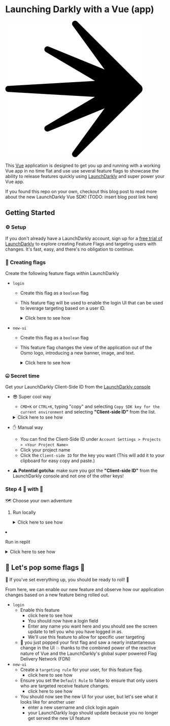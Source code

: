 # Launching Darkly with a Vue (app)

![](./public/osmo.png)

This [Vue](https://vuejs.org/) application is designed to get you up and running with a working Vue app in no time flat and use use several feature flags to showcase the ability to release features quickly using [LaunchDarkly](https://www.launchdarkly.com) and super power your Vue app. 



If you found this repo on your own, checkout this blog post to read more about the new LaunchDarkly Vue SDK!
(TODO: insert blog post link here)



## Getting Started

### :gear: **Setup**

If you don't already have a LaunchDarkly account, sign up for a [free trial of LaunchDarkly](https://app.launchdarkly.com/signup) to explore creating Feature Flags and targeting users with changes. It's fast, easy, and there's no obligation to continue.



### :flags: **Creating flags**

Create the following feature flags within LaunchDarkly

* `login`
  
  - Create this flag as a `boolean` flag 
  - This feature flag will be used to enable the login UI that can be used to leverage targeting based on a user ID. 
    <details><summary>Click here to see how</summary>
    
      ![](./public/create-login-flag.gif)
    </details>
  
* `new-ui`
  - Create this flag as a `boolean` flag
  - This feature flag changes the view of the application out of the Osmo logo, introducing a new banner, image, and text.
    <details><summary>Click here to see how</summary>
  	
    ![](./public/create-new-ui-flag.gif)
    </details>

### :zipper_mouth_face: **Secret time**

Get your LaunchDarkly Client-Side ID from the [LaunchDarkly console](https://app.launchdarkly.com/)

- :sunglasses:  Super cool way 
  -  `CMD+K` or `CTRL+K`, typing "copy" and selecting `Copy SDK key for the current environment` and selecting **"Client-side ID"** from the list. 

  <details><summary>Click here to see how</summary>

   ![](./public/retrieve-client-id-without-save.gif)
  </details>

- :hand: Manual way 
  - You can find the Client-Side ID under `Account Settings > Projects > <Your Project Name>`
  - Click your project name
  - Click the `Client-side ID` for the key you want
    (This will add it to your clipboard for easy copy and paste.)

- **:warning: Potential gotcha**: 
  make sure you got the **"Client-side ID"** from the LaunchDarkly console and not one of the other keys! 

### **Step 4** :ship: with :flags:

:world_map: Choose your own adventure

1. Run locally
   <details><summary>Click here to see how</summary>

   1. Get the code

      ```shell
      # just run this command to quickly pull the source code locally
      # you have to have Node and NPM installed already, but you probably already do if you work with Vue
      npx degit halex5000/launching-darkly-with-a-vue
      ```
   2. Setup the env

      ```shell
      # go into the directory you just created by pulling the code
      cd launching-darkly-with-a-vue
      
      # this will make the terminal wait for your client ID to be pasted 
      read client_id
      
      # paste your client ID into the terminal and hit enter
      
      # this will write your client ID to your .env file, which is ignored by the .gitignore
      echo "VITE_CLIENT_ID=$client_id" > .env                                                                                  
      ```
   3. Install all the things
      ```shell
      npm install
      ```
   4. Run your app!
      ```shell
      # this will set you up for hot reloading so as you change things, the app will auto-update
      npm start
      ```
      </details>
      

2. Run in replit
   <details><summary>Click here to see how</summary>

   1. Go check out this Repl I made: https://replit.com/@halex5000/Launching-Darkly-with-a-Vue
   2. Fork it.
   3. Add a secret into your Repl `VITE_CLIENT_ID` and paste the Client Side ID you copied from the LaunchDarkly console
      <details><summary>Click here to see how</summary>

        ![](./public/save-client-id.gif)
      
      </details>

   4. Run your Repl!
   </details>

## :champagne: Let's pop some flags :champagne:

:rocket: If you've set everything up, you should be ready to roll! :rocket:

From here, we can enable our new feature and observe how our application changes based on a new feature being rolled out. 

* `login`
  - Enable this feature
    - click here to see how
    - You should now have a login field
    - Enter any name you want here and you should see the screen update to tell you who you have logged in as.
    - We'll use this feature to allow for specific user targeting
  - :information_desk_person: you just popped your first flag and saw a nearly instantaneous change in the UI :boom: thanks to the combined power of the reactive nature of Vue and the LaunchDarkly's global super powered Flag Delivery Network (FDN)
* `new-ui`
  - Create a `targeting rule` for your user, for this feature flag.
    - click here to see how
  - Ensure you set the `Default Rule` to false to ensure that only users who are targeted receive feature changes.
    - click here to see how
  - You should now see the new UI for your user, but let's see what it looks like for another user
    - enter a new username and click login again
    - your LaunchDarkly logo should update because you no longer get served the new UI feature